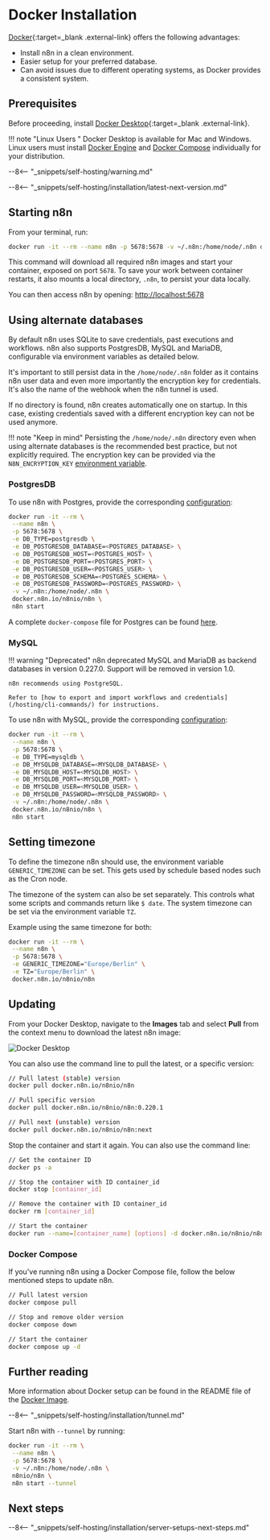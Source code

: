 # Docker Installation

[Docker](https://www.docker.com/){:target=_blank .external-link} offers the following advantages:

* Install n8n in a clean environment.
* Easier setup for your preferred database.
* Can avoid issues due to different operating systems, as Docker provides a consistent system.

## Prerequisites

Before proceeding, install [Docker Desktop](https://docs.docker.com/get-docker/){:target=_blank .external-link}.

!!! note "Linux Users "
    Docker Desktop is available for Mac and Windows. Linux users must install [Docker Engine](https://docs.docker.com/engine/install/) and [Docker Compose](https://docs.docker.com/compose/install/) individually for your distribution.


--8<-- "_snippets/self-hosting/warning.md"

--8<-- "_snippets/self-hosting/installation/latest-next-version.md"

## Starting n8n

From your terminal, run:

```sh
docker run -it --rm --name n8n -p 5678:5678 -v ~/.n8n:/home/node/.n8n docker.n8n.io/n8nio/n8n
```

This command will download all required n8n images and start your container, exposed on port `5678`. To save your work between container restarts, it also mounts a local directory, `.n8n`, to persist your data locally.

You can then access n8n by opening:
[http://localhost:5678](http://localhost:5678)

## Using alternate databases

By default n8n uses SQLite to save credentials, past executions and workflows.
n8n also supports PostgresDB, MySQL and MariaDB, configurable via
environment variables as detailed below.

It's important to still persist data in the `/home/node/.n8n` folder as it contains n8n user data and even more importantly the encryption key for credentials. It's also the name of the webhook when the n8n tunnel is used.

If no directory is found, n8n creates automatically one on
startup. In this case, existing credentials saved with a different encryption key can not be used anymore.

!!! note "Keep in mind"
    Persisting the `/home/node/.n8n` directory even when using alternate databases is the recommended best practice, but not explicitly required. The encryption key can be provided via the `N8N_ENCRYPTION_KEY` [environment variable](/hosting/environment-variables/environment-variables/#deployment).

### PostgresDB

To use n8n with Postgres, provide the corresponding [configuration](/hosting/configuration/):

```sh
docker run -it --rm \
 --name n8n \
 -p 5678:5678 \
 -e DB_TYPE=postgresdb \
 -e DB_POSTGRESDB_DATABASE=<POSTGRES_DATABASE> \
 -e DB_POSTGRESDB_HOST=<POSTGRES_HOST> \
 -e DB_POSTGRESDB_PORT=<POSTGRES_PORT> \
 -e DB_POSTGRESDB_USER=<POSTGRES_USER> \
 -e DB_POSTGRESDB_SCHEMA=<POSTGRES_SCHEMA> \
 -e DB_POSTGRESDB_PASSWORD=<POSTGRES_PASSWORD> \
 -v ~/.n8n:/home/node/.n8n \
 docker.n8n.io/n8nio/n8n \
 n8n start
```

A complete `docker-compose` file for Postgres can be found [here](https://github.com/n8n-io/n8n/blob/master/docker/compose/withPostgres/).

### MySQL

!!! warning "Deprecated"
	n8n deprecated MySQL and MariaDB as backend databases in version 0.227.0. Support will be removed in version 1.0.

	n8n recommends using PostgreSQL. 

	Refer to [how to export and import workflows and credentials](/hosting/cli-commands/) for instructions.

To use n8n with MySQL, provide the corresponding [configuration](/hosting/configuration/):

```sh
docker run -it --rm \
 --name n8n \
 -p 5678:5678 \
 -e DB_TYPE=mysqldb \
 -e DB_MYSQLDB_DATABASE=<MYSQLDB_DATABASE> \
 -e DB_MYSQLDB_HOST=<MYSQLDB_HOST> \
 -e DB_MYSQLDB_PORT=<MYSQLDB_PORT> \
 -e DB_MYSQLDB_USER=<MYSQLDB_USER> \
 -e DB_MYSQLDB_PASSWORD=<MYSQLDB_PASSWORD> \
 -v ~/.n8n:/home/node/.n8n \
 docker.n8n.io/n8nio/n8n \
 n8n start
```

## Setting timezone

To define the timezone n8n should use, the environment variable `GENERIC_TIMEZONE` can be set. This gets used by schedule based nodes such as the Cron node.

The timezone of the system can also be set separately. This controls what
some scripts and commands return like `$ date`. The system timezone can be set via the environment variable `TZ`.

Example using the same timezone for both:

```sh
docker run -it --rm \
 --name n8n \
 -p 5678:5678 \
 -e GENERIC_TIMEZONE="Europe/Berlin" \
 -e TZ="Europe/Berlin" \
 docker.n8n.io/n8nio/n8n
```

## Updating

From your Docker Desktop, navigate to the **Images** tab and select **Pull** from the context menu to download the latest n8n image:

![Docker Desktop](/_images/hosting/installation/docker/docker_desktop.png)

You can also use the command line to pull the latest, or a specific version:

```sh
// Pull latest (stable) version
docker pull docker.n8n.io/n8nio/n8n

// Pull specific version
docker pull docker.n8n.io/n8nio/n8n:0.220.1

// Pull next (unstable) version
docker pull docker.n8n.io/n8nio/n8n:next
```

Stop the container and start it again. You can also use the command line:

```sh
// Get the container ID
docker ps -a

// Stop the container with ID container_id
docker stop [container_id]

// Remove the container with ID container_id
docker rm [container_id]

// Start the container
docker run --name=[container_name] [options] -d docker.n8n.io/n8nio/n8n
```

### Docker Compose

If you've running n8n using a Docker Compose file, follow the below mentioned steps to update n8n.

```sh
// Pull latest version
docker compose pull

// Stop and remove older version
docker compose down

// Start the container
docker compose up -d
```

## Further reading

More information about Docker setup can be found in the README file of the [Docker Image](https://github.com/n8n-io/n8n/tree/master/docker/images/n8n).

--8<-- "_snippets/self-hosting/installation/tunnel.md"

Start n8n with `--tunnel` by running:

```bash
docker run -it --rm \
 --name n8n \
 -p 5678:5678 \
 -v ~/.n8n:/home/node/.n8n \
 n8nio/n8n \
 n8n start --tunnel
```

## Next steps

--8<-- "_snippets/self-hosting/installation/server-setups-next-steps.md"
